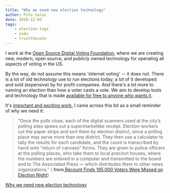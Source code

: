 ```yaml
---
title: "Why we need new election technology"
author: Pito Salas
date: 2010-12-03
tags:
    - election-tags
    - osdv
    - trustthevote
---
```




I work at the [Open Source Digital Voting Foundation](<http://www.osdv.org>),
where we are creating new, modern, open source, and publicly owned technology
for operating all aspects of voting in the US.

By the way, do not assume this means 'internet voting' -- it does not. There
is a lot of old technology use to run elections today, a lot of it developed
and sold (expensive) by for profit companies. And there's a lot more to
running an election than how a voter casts a vote. We aim to develop tools and
technology that is made [available for free to anyone who wants
it](<https://github.com/trustthevote>).

It's [important and exciting work.](<http://www.trustthevote.org>) I came
across this bit as a small reminder of why we need it:

> "Once the polls close, each of the digital scanners used at the city’s
> polling sites spews out a supermarketlike receipt. Election workers cut the
> paper strips and sort them by election district, since a polling place may
> serve more than one district. They then use a calculator to tally the
> results for each candidate, and the count is transcribed by hand onto
> “return of canvass” forms. They are given to police officers at the polling
> places, who take them to local precinct houses, where the numbers are
> entered in a computer and transmitted to the board and to The Associated
> Press — which distributes them to other news organizations." ( **from**[
> Recount Finds 195,000 Voters Were Missed on Election
> Night](<http://www.nytimes.com/2010/12/03/nyregion/03votes.html>))


[Why we need new election technology](None)
